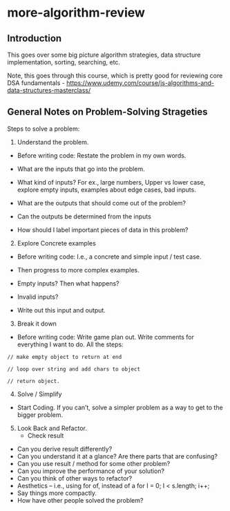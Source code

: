 # more-algorithm-review

## Introduction
This goes over some big picture algorithm strategies, data structure implementation, sorting, searching, etc.  

Note, this goes through this course, which is pretty good for reviewing core DSA fundamentals - https://www.udemy.com/course/js-algorithms-and-data-structures-masterclass/

## General Notes on Problem-Solving Strageties

Steps to solve a problem:

1.	Understand the problem. 

  *	Before writing code: Restate the problem in my own words.

  *	What are the inputs that go into the problem.

  *	What kind of inputs?   For ex., large numbers, Upper vs lower case, explore empty inputs, examples about edge cases, bad inputs.

  *	What are the outputs that should come out of the problem?

  *	Can the outputs be determined from the inputs

  *	How should I label important pieces of data in this problem?

2.	Explore Concrete examples

  *	Before writing code: I.e., a concrete and simple input / test case.  

  *	Then progress to more complex examples.

  *	Empty inputs? Then what happens? 

  *	Invalid inputs?

  *	Write out this input and output.

3.	Break it down

  *	Before writing code: Write game plan out.  Write comments for everything I want to do.  All the steps:

`// make empty object to return at end`

`// loop over string and add chars to object`

`// return object.`


4.	Solve / Simplify 
  *	Start Coding.  If you can’t, solve a simpler problem as a way to get to the bigger problem. 
5.	Look Back and Refactor.
    *	Check result
  *	Can you derive result differently?
  *	Can you understand it at a glance? Are there parts that are confusing?
  *	Can you use result / method for some other problem?
  *	Can you improve the performance of your solution?
  *	Can you think of other ways to refactor?
  *	Aesthetics – i.e., using for of, instead of a for I = 0; I < s.length; i++;
  *	Say things more compactly.
  *	How have other people solved the problem?  
